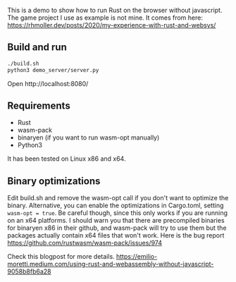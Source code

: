 This is a demo to show how to run Rust on the browser without javascript. The game project I use as example is not mine. It comes from here: https://rhmoller.dev/posts/2020/my-experience-with-rust-and-websys/


## Build and run

```sh
./build.sh
python3 demo_server/server.py
```
Open http://localhost:8080/

## Requirements

* Rust
* wasm-pack
* binaryen (if you want to run wasm-opt manually)
* Python3

It has been tested on Linux x86 and x64.

## Binary optimizations

Edit build.sh and remove the wasm-opt call if you don't want to optimize the binary. Alternative, you can enable the optimizations in Cargo.toml, setting `wasm-opt = true`. Be careful though, since this only works if you are running on an x64 platforms.
I should warn you that there are precompiled binaries for binaryen x86 in their github, and wasm-pack will try to use them but the packages actually contain x64 files that won't work. Here is the bug report https://github.com/rustwasm/wasm-pack/issues/974

Check this blogpost for more details. https://emilio-moretti.medium.com/using-rust-and-webassembly-without-javascript-9058b8fb6a28
